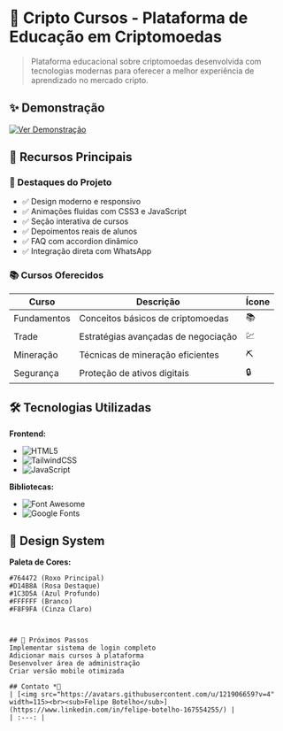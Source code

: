 # 🚀 Cripto Cursos - Plataforma de Educação em Criptomoedas


> Plataforma educacional sobre criptomoedas desenvolvida com tecnologias modernas para oferecer a melhor experiência de aprendizado no mercado cripto.

## ✨ Demonstração

[![Ver Demonstração](https://img.shields.io/badge/🌐_Acessar_Plataforma-764472?style=for-the-badge)](https://seusite.com)

## 🚀 Recursos Principais

### 🎯 Destaques do Projeto
- ✅ Design moderno e responsivo
- ✅ Animações fluidas com CSS3 e JavaScript
- ✅ Seção interativa de cursos
- ✅ Depoimentos reais de alunos
- ✅ FAQ com accordion dinâmico
- ✅ Integração direta com WhatsApp

### 📚 Cursos Oferecidos
| Curso | Descrição | Ícone |
|-------|-----------|-------|
| Fundamentos | Conceitos básicos de criptomoedas | 📚 |
| Trade | Estratégias avançadas de negociação | 💹 |
| Mineração | Técnicas de mineração eficientes | ⛏️ |
| Segurança | Proteção de ativos digitais | 🔒 |

## 🛠 Tecnologias Utilizadas

**Frontend:**
- ![HTML5](https://img.shields.io/badge/HTML5-E34F26?style=flat-square&logo=html5&logoColor=white)
- ![TailwindCSS](https://img.shields.io/badge/Tailwind_CSS-38B2AC?style=flat-square&logo=tailwind-css&logoColor=white)
- ![JavaScript](https://img.shields.io/badge/JavaScript-F7DF1E?style=flat-square&logo=javascript&logoColor=black)

**Bibliotecas:**
- ![Font Awesome](https://img.shields.io/badge/Font_Awesome-528DD7?style=flat-square&logo=font-awesome&logoColor=white)
- ![Google Fonts](https://img.shields.io/badge/Google_Fonts-4285F4?style=flat-square&logo=google-fonts&logoColor=white)

## 🎨 Design System

**Paleta de Cores:**
```color
#764472 (Roxo Principal)
#D14B8A (Rosa Destaque)
#1C3D5A (Azul Profundo)
#FFFFFF (Branco)
#F8F9FA (Cinza Claro)



## 📌 Próximos Passos
Implementar sistema de login completo
Adicionar mais cursos à plataforma
Desenvolver área de administração
Criar versão mobile otimizada

## Contato *⃣
| [<img src="https://avatars.githubusercontent.com/u/121906659?v=4" width=115><br><sub>Felipe Botelho</sub>](https://www.linkedin.com/in/felipe-botelho-167554255/) | 
| :---: | 

